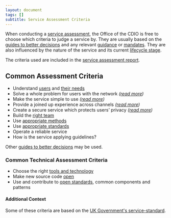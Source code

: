 ```yaml
---
layout: document
tags: []
subtitle: Service Assessment Criteria
---
```


When conducting a [service assessment](/osom-guide/assessments), the Office of the CDIO is free to choose which criteria to judge a service by. They are usually based on the [guides to better decisions](/osom-guide/making-better-decisions) and any relevant [guidance](/osom-guide/office-of-the-cdio/#consider-publish-and-endorse-guidance) or [mandates](/osom-guide/office-of-the-cdio/#issue-mandates-to-manipulate-the-service-network). They are also influenced by the nature of the service and its current [lifecycle stage](/osom-guide/service-lifecycle).

The criteria used are included in the [service assessment report](/osom-guide/service-assessment-report).

## Common Assessment Criteria

- Understand [users](/osom-guide/making-better-decisions/#do-we-know-our-users) and [their needs](/osom-guide/user-needs)
- Solve a whole problem for users with the network _(_[_read more_](https://www.gov.uk/service-manual/service-standard/point-2-solve-a-whole-problem)_)_
- Make the service simple to use _(_[_read more_](https://www.gov.uk/service-manual/service-standard/point-4-make-the-service-simple-to-use)_)_
- Provide a joined up experience across channels _(_[_read more_](https://www.gov.uk/service-manual/service-standard/point-3-join-up-across-channels)_)_
- Create a secure service which protects users’ privacy _(_[_read more_](https://www.gov.uk/service-manual/service-standard/point-9-create-a-secure-service)_)_
- Build the [right team](/osom-guide/making-better-decisions/#structure)
- Use [appropriate methods](/osom-guide/making-better-decisions/#do-we-use-appropriate-methods-in-the-appropriate-places)
- Use [appropriate standards](/osom-guide/making-better-decisions/#do-we-use-appropriate-standards)
- Operate a reliable service
- How is the service applying guidelines?

Other [guides to better decisions](/osom-guide/making-better-decisions) may be used.

### Common Technical Assessment Criteria

- Choose the right [tools and technology](/osom-guide/making-better-decisions/#do-we-use-the-appropriate-tools)
- Make new source code [open](/osom-guide/making-better-decisions/#do-we-have-a-natural-bias-towards-transparency-and-openness)
- Use and contribute to [open standards](/osom-guide/making-better-decisions/#do-we-use-appropriate-standards), common components and patterns

#### Additional Context

Some of these criteria are based on the [UK Government's service-standard](https://www.gov.uk/service-manual/service-standard "Service Standard").
